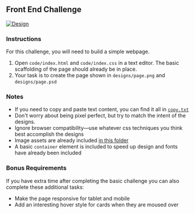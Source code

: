 ## Front End Challenge

[![Design](https://raw.githubusercontent.com/qualialabs/fed-challenge/master/designs/thumbnail.jpg)](https://raw.githubusercontent.com/qualialabs/fed-challenge/master/designs/page.jpg)

### Instructions
For this challenge, you will need to build a simple webpage.

1) Open `code/index.html` and `code/index.css` in a text editor. The basic scaffolding of the page should already be in place.
2) Your task is to create the page shown in `designs/page.png` and `designs/page.psd`

### Notes
* If you need to copy and paste text content, you can find it all in [`copy.txt`](https://github.com/qualialabs/fed-challenge/blob/master/copy.txt)
* Don't worry about being pixel perfect, but try to match the intent of the designs.
* Ignore browser compatibility—use whatever css techniques you think best accomplish the designs
* Image assets are already included [in this folder](https://github.com/qualialabs/fed-challenge/tree/master/code/images)
* A basic `container` element is included to speed up design and fonts have already been included

### Bonus Requirements

If you have extra time after completing the basic challenge you can also complete these additional tasks:

* Make the page responsive for tablet and mobile
* Add an interesting hover style for cards when they are moused over
